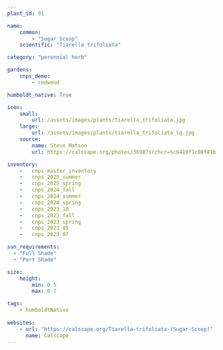 ```yaml
---
plant_id: 91

name: 
    common: 
        - "Sugar Scoop" 
    scientific: "Tiarella trifoliata"    

category: "perennial herb"

gardens: 
    cnps_demo:
        - redwood

humboldt_native: True

icon: 
    small: 
        url: /assets/images/plants/tiarella_trifoliata.jpg 
    large: 
        url: /assets/images/plants/tiarella_trifoliata_lg.jpg 
    source: 
        name: Steve Matson 
        url: https://calscape.org/photos/3690?srchcr=sc6419f1c08f41b

inventory: 
    -   cnps_master_inventory
    -   cnps_2025_summer
    -   cnps_2025_spring
    -   cnps_2024_fall
    -   cnps_2024_summer
    -   cnps_2024_spring
    -   cnps_2023_10
    -   cnps_2023_fall
    -   cnps_2023_spring
    -   cnps_2023_05 
    -   cnps_2023_07 

sun_requirements:
  - "Full Shade"
  - "Part Shade"

size:
    height: 
        min: 0.5
        max: 0.7

tags:
    - humboldtNative
 
websites: 
    - url: "https://calscape.org/Tiarella-trifoliata-(Sugar-Scoop)"
      name: Calscape
---
```

